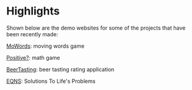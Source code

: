# Highlights
Shown below are the demo websites for some of the projects that have been recently made:

[MoWords](http://www.MoWords.fun): moving words game

[Positive?](http://www.AreYouPositive.fun): math game

[BeerTasting](http://www.BeerTasting.life): beer tasting rating application

[EQNS](http://www.TheEQNS.com): Solutions To Life's Problems
